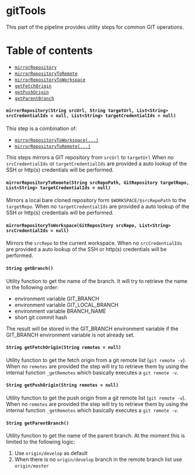 # gitTools

This part of the pipeline provides utility steps for common GIT operations.

# Table of contents
* [`mirrorRepository`](#mirrorrepositorystring-srcurl-string-targeturl-liststring-srccredentialids--null-liststring-targetcredentialids--null)
* [`mirrorRepositoryToRemote`](#mirrorrepositorytoremotestring-srcrepopath-gitrepository-targetrepo-liststring-targetcredentialids--null)
* [`mirrorRepositoryToWorkspace`](#mirrorrepositorytoworkspacegitrepository-srcrepo-liststring-srccredentialids--null)
* [`getFetchOrigin`](#string-getfetchoriginstring-remotes--null)
* [`getPushOrigin`](#string-getpushoriginstring-remotes--null)
* [`getParentBranch`](#string-getparentbranch)

#### `mirrorRepository(String srcUrl, String targetUrl, List<String> srcCredentialIds = null, List<String> targetCredentialIds = null)`

This step is a combination of:
* [`mirrorRepositoryToWorkspace(...)`](#mirrorrepositorytoworkspacegitrepository-srcrepo-liststring-srccredentialids--null)
* [`mirrorRepositoryToRemote(...)`](#mirrorrepositorytoremotestring-srcrepopath-gitrepository-targetrepo-liststring-targetcredentialids--null)

This steps mirrors a GIT repository from `srcUrl` to `targetUrl` When no
`srcCredentialIds` or `targetCredentialIds` are provided a auto lookup
of the SSH or http(s) credentials will be performed.

#### `mirrorRepositoryToRemote(String srcRepoPath, GitRepository targetRepo, List<String> targetCredentialIds = null)`

Mirrors a local bare cloned repository form `$WORKSPACE/$srcRepoPath` to
the `targetRepo`. When no `targetCredentialIds` are provided a auto
lookup of the SSH or http(s) credentials will be performed.

#### `mirrorRepositoryToWorkspace(GitRepository srcRepo, List<String> srcCredentialIds = null)`

Mirrors the `srcRepo` to the current workspace.
When no `srcCredentialIds` are provided a auto lookup of the SSH or http(s) credentials will be performed.

#### `String getBranch()`

Utility function to get the name of the branch. It will try to retrieve
the name in the following order:
* environment variable GIT_BRANCH
* environment variable GIT_LOCAL_BRANCH
* environment variable BRANCH_NAME
* short git commit hash

The result will be stored in the GIT_BRANCH environment variable if the
GIT_BRANCH environment variable is not already set.

#### `String getFetchOrigin(String remotes = null)`

Utility function to get the fetch origin from a git remote list (`git
remote -v`). When no `remotes` are provided the step will try to
retrieve them by using the internal function `_getRemotes` which
basically executes a `git remote -v`.

#### `String getPushOrigin(String remotes = null)`

Utility function to get the push origin from a git remote list (`git
remote -v`). When no `remotes` are provided the step will try to
retrieve them by using the internal function `_getRemotes` which
basically executes a `git remote -v`.

#### `String getParentBranch()`

Utility function to get the name of the parent branch. At the moment
this is limited to the following logic:

1.   Use `origin/develop` as default
2.   When there is no `origin/develop` branch in the remote branch list
     use `origin/master`
